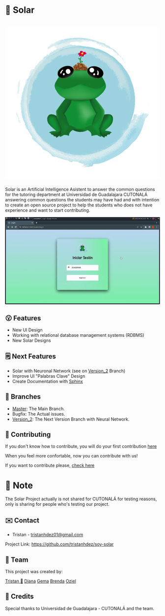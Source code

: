 # 🐸 Solar
<h1 align="center">
  <img src="static/img/icons/solar_icon_head.png" alt="Solar">
</h1>

Solar is an Artificial Intelligence Asistent to answer the common questions for the
tutoring department at Universidad de Guadalajara CUTONALÁ answering common questions the students may have had and with intention to create an open source project to help the students who does not have experience and want to start contributing.


  <img src="static/solar_preview.gif" alt="Solar">


## 😮 Features

* New UI Design
* Working with relational database management systems (RDBMS)
* New Solar Designs

## 🗒️ Next Features

* Solar with Neuronal Network (see on [Version_2](https://github.com/tristanhdez/soy-solar/tree/version_2) Branch)
* Improve UI "Palabras Clave" Design
* Create Documentation with [Sphinx](https://www.sphinx-doc.org/en/master/)


## 🌿 Branches

* [Master](https://github.com/tristanhdez/soy-solar/tree/master): The Main Branch.
* Bugfix: The Actual issues.
* [Version_2](https://github.com/tristanhdez/soy-solar/tree/version_2): The Next Version Branch with Neural Network.


## 💬 Contributing

If you don't know how to contribute, you will do your first contribution [here](https://github.com/firstcontributions/first-contributions)

When you feel more confortable, now you can contribute with us!

If you want to contribute please, [check here](https://github.com/tristanhdez/soy-solar/blob/master/CONTRIBUTING.md)


# 📝 Note

The Solar Project actually is not shared for CUTONALÁ for testing reasons, only is sharing for people who's testing our project.

## ✉️ Contact

* Tristan - tristanhdez01@gmail.com

Project Link: https://github.com/tristanhdez/soy-solar

## 🧩 Team

This project was created by:


[Tristan 🌱](https://github.com/tristanhdez)
[Diana](https://github.com/DianaUrdialesReyes)
[Gema](https://github.com/GemaEstrada)
[Brenda]()
[Oziel](https://github.com/Oziel8)



## 💚 Credits

Special thanks to Universidad de Guadalajara - CUTONALÁ and the team.
